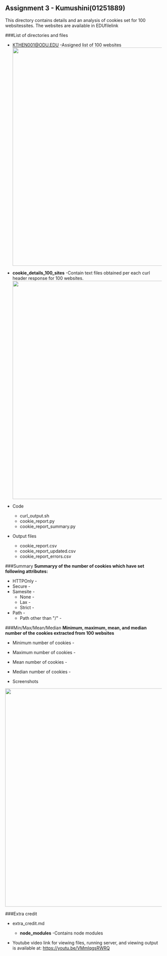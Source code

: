 ## Assignment 3 - Kumushini(01251889)

This directory contains details and an analysis of cookies set for 100 websitessites.
The websites are available in EDUfilelink

###List of directories and files

  * KTHEN001@ODU.EDU
    -Assigned list of 100 websites
  <kbd><img src="Screenshots/Screenshot_of_home_page.png" width="700" ></kbd>

  * **cookie_details_100_sites**
    -Contain text files obtained per each curl header response for 100 websites.
  <kbd><img src="Screenshots/Screenshot_of_home_page.png" width="700" ></kbd>

* Code
  * curl_output.sh
  * cookie_report.py
  * cookie_report_summary.py

* Output files

  * cookie_report.csv
  * cookie_report_updated.csv
  * cookie_report_errors.csv

###Summary
**Summaryy of the number of cookies which have set following attributes:**
* HTTPOnly -
* Secure -
* Samesite -
  * None -
  * Lax -
  * Strict -
* Path -
  * Path other than "/" -

###Min/Max/Mean/Median
**Minimum, maximum, mean, and median number of the cookies extracted from 100 websites**
  * Minimum number of cookies -
  * Maximum number of cookies -
  * Mean number of cookies -
  * Median number of cookies -

* Screenshots 

<kbd><img src="Screenshots/Screenshot_of_home_page.png" width="700" ></kbd>

###Extra credit
* extra_credit.md

  









  * **node_modules**
    -Contains node modules
         

* Youtube video link for viewing files, running server, and viewing output is available at: https://youtu.be/VMmlqgsRWRQ 
